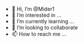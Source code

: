 - 👋 Hi, I’m @Mider1
- 👀 I’m interested in ...
- 🌱 I’m currently learning ...
- 💞️ I’m looking to collaborate
- 📫 How to reach me ...

<!---
Mider1/Mider1 is a ✨ special ✨ repository because its `README.md` (this file) appears on your GitHub profile.
You can click the Preview link to take a look at your changes.
--->
